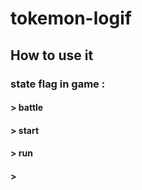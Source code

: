 # tokemon-logif

## How to use it

### state flag in game : 

####  > battle 
####  > start 
####  > run
####  > 